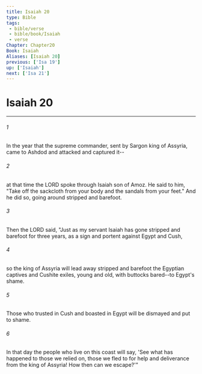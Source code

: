 ```yaml
---
title: Isaiah 20
type: Bible
tags:
 - bible/verse
 - bible/book/Isaiah
 - verse
Chapter: Chapter20
Book: Isaiah
Aliases: [Isaiah 20]
previous: ['Isa 19']
up: ['Isaiah']
next: ['Isa 21']
---
```

# Isaiah 20

***


###### 1 
In the year that the supreme commander, sent by Sargon king of Assyria, came to Ashdod and attacked and captured it-- 

###### 2 
at that time the LORD spoke through Isaiah son of Amoz. He said to him, "Take off the sackcloth from your body and the sandals from your feet." And he did so, going around stripped and barefoot. 

###### 3 
Then the LORD said, "Just as my servant Isaiah has gone stripped and barefoot for three years, as a sign and portent against Egypt and Cush, 

###### 4 
so the king of Assyria will lead away stripped and barefoot the Egyptian captives and Cushite exiles, young and old, with buttocks bared--to Egypt's shame. 

###### 5 
Those who trusted in Cush and boasted in Egypt will be dismayed and put to shame. 

###### 6 
In that day the people who live on this coast will say, 'See what has happened to those we relied on, those we fled to for help and deliverance from the king of Assyria! How then can we escape?'" 
